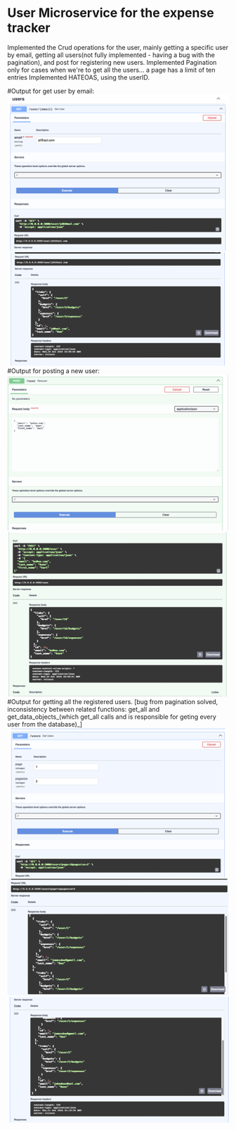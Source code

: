 # User Microservice for the expense tracker

Implemented the Crud operations for the user, mainly getting a specific user by email, getting all users(not fully implemented - having a bug with the pagination), and post for registering new users. 
Implemented Pagination only for cases when we're to get all the users... a page has a limit of ten entries
Implemented HATEOAS, using the userID.

#Output for get user by email:
![Alt text](get1.png)
![Alt text](get2.png)
#Output for posting a new user:
![Alt text](post1.png)
![Alt text](post2.png)
#Output for getting all the registered users.
[bug from pagination solved, inconsistency between related functions: get_all and get_data_objects_(which get_all calls and is responsible for geting every user from the database)_]
![Alt text](getall1.png)
![Alt text](getall2.png)
![Alt text](getall3.png)
